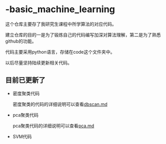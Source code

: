 # -basic_machine_learning
这个仓库主要存了我研究生课程中所学算法的对应代码。

建立仓库的目的一是为了锻炼自己的代码编写加深对算法理解，第二是为了熟悉github的功能。

代码主要采用python语言，存储在code这个文件夹中。

以后尽量坚持陆续更新相关代码。

## 目前已更新了
- 密度聚类代码
    
    密度聚类的代码的详细说明可以查看[dbscan.md](/docs/dbscan.md)
- pca聚类代码

    pca聚类代码的详细说明可以查看[pca.md](/docs/pca.md)
- SVM代码